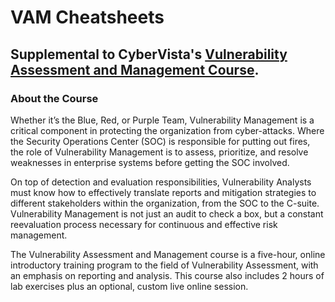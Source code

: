 # VAM Cheatsheets
## Supplemental to CyberVista's **[Vulnerability Assessment and Management Course](https://www.cybervista.net/critical-knowledge/vulnerability-assessment-management/)**.
### About the Course
Whether it’s the Blue, Red, or Purple Team, Vulnerability Management is a critical component in protecting the organization from cyber-attacks. Where the Security Operations Center (SOC) is responsible for putting out fires, the role of Vulnerability Management is to assess, prioritize, and resolve weaknesses in enterprise systems before getting the SOC involved. 

On top of detection and evaluation responsibilities, Vulnerability Analysts must know how to effectively translate reports and mitigation strategies to different stakeholders within the organization, from the SOC to the C-suite. Vulnerability Management is not just an audit to check a box, but a constant reevaluation process necessary for continuous and effective risk management.

The Vulnerability Assessment and Management course is a five-hour, online introductory training program to the field of Vulnerability Assessment, with an emphasis on reporting and analysis. This course also includes 2 hours of lab exercises plus an optional, custom live online session.
